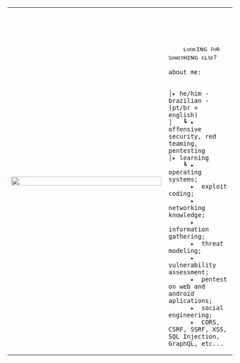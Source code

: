 <table>
    <tr>
        <td style="width: 70%;">
            <img src="https://i.pinimg.com/564x/54/91/27/549127b50f5cfe5785fb0e2ee261d468.jpg" style="width:100%; border: none;"/>
        </td>
        <td style="width: 30%; vertical-align: middle;">
            <p style="font-family: monospace; font-size: 80px;">    
                
        ʟᴏᴏᴋɪɴɢ ꜰᴏʀ ꜱᴏᴍᴇᴛʜɪɴɢ ᴇʟꜱᴇ?
    
</p>                                                                                                                            
                                                                                                  
                                                                                                    
        
    about me:

    
    │▸ he/him - brazilian - (pt/br + english)
    │   ┗ ▸ offensive security, red teaming, pentesting                                             
    │▸ learning
        ┗ ▸  operating systems;
          ▸  exploit coding;
          ▸  networking knowledge;
          ▸  information gathering;
          ▸  threat modeling;
          ▸  vulnerability assessment;
          ▸  pentest on web and android aplications;
          ▸  social engineering;
          ▸  CORS, CSRF, SSRF, XSS, SQL Injection, GraphQL, etc...
